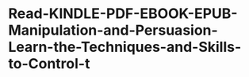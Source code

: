 # Read-KINDLE-PDF-EBOOK-EPUB-Manipulation-and-Persuasion-Learn-the-Techniques-and-Skills-to-Control-t